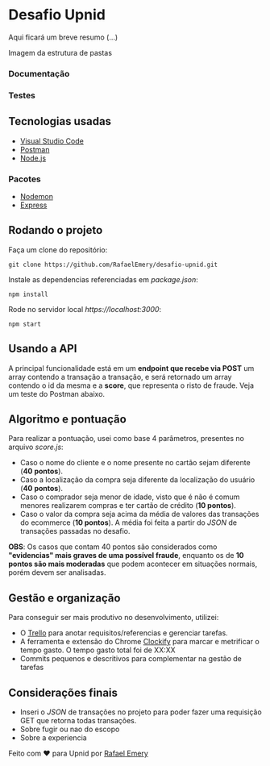 # Desafio Upnid

Aqui ficará um breve resumo (...)

Imagem da estrutura de pastas

### Documentação

### Testes

## Tecnologias usadas

- [Visual Studio Code]()
- [Postman]()
- [Node.js]()

### Pacotes
- [Nodemon]()
- [Express]()

## Rodando o projeto

Faça um clone do repositório:
```
git clone https://github.com/RafaelEmery/desafio-upnid.git
```

Instale as dependencias referenciadas em *package.json*:
```
npm install
```

Rode no servidor local *https://localhost:3000*:
```
npm start
```

## Usando a API

A principal funcionalidade está em um **endpoint que recebe via POST** um array contendo a transação a transação, e será retornado um array contendo o id da mesma e a **score**, que representa o risto de fraude. Veja um teste do Postman abaixo.

[]()

## Algoritmo e pontuação

Para realizar a pontuação, usei como base 4 parâmetros, presentes no arquivo *score.js*:
- Caso o nome do cliente e o nome presente no cartão sejam diferente (**40 pontos**).
- Caso a localização da compra seja diferente da localização do usuário (**40 pontos**).
- Caso o comprador seja menor de idade, visto que é não é comum menores realizarem compras e ter cartão de crédito (**10 pontos**).
- Caso o valor da compra seja acima da média de valores das transações do ecommerce (**10 pontos**). A média foi feita a partir do *JSON* de transações passadas no desafio.

**OBS**: Os casos que contam 40 pontos são considerados como **"evidencias" mais graves de uma possível fraude**, enquanto os de **10 pontos são mais moderadas** que podem acontecer em situações normais, porém devem ser analisadas.

## Gestão e organização

Para conseguir ser mais produtivo no desenvolvimento, utilizei:
- O [Trello]() para anotar requisitos/referencias e gerenciar tarefas.
- A ferramenta e extensão do Chrome [Clockify]() para marcar e metrificar o tempo gasto. O tempo gasto total foi de XX:XX
- Commits pequenos e descritivos para complementar na gestão de tarefas

## Considerações finais

- Inseri o *JSON* de transações no projeto para poder fazer uma requisição GET que retorna todas transações.
- Sobre fugir ou nao do escopo
- Sobre a experiencia


Feito com :hearts: para Upnid por [Rafael Emery](https://rafaelemery.github.io)

